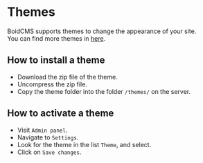 # Themes
BoidCMS supports themes to change the appearance of your site.     
You can find more themes in [here](https://github.com/BoidCMS).

## How to install a theme

<!--### FTP-->
- Download the zip file of the theme.
- Uncompress the zip file.
- Copy the theme folder into the folder `/themes/` on the server.

<!--### Admin Upload
- Download the zip file of the theme.
- Visit `Admin > Themes`, Upload the compressed zip file.-->

## How to activate a theme
- Visit `Admin panel`.
- Navigate to `Settings`.
- Look for the theme in the list `Theme`, and select.
- Click on `Save changes`.
